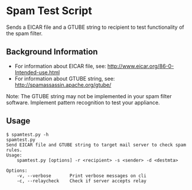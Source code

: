 # Spam Test Script
Sends a EICAR file and a GTUBE string to recipient to test functionality of the spam filter. 

## Background Information
* For information about EICAR file, see: http://www.eicar.org/86-0-Intended-use.html
* For information about GTUBE string, see: http://spamassassin.apache.org/gtube/

Note: 
    The GTUBE string may not be implemented in your spam filter software. Implement
    pattern recognition to test your appliance. 

## Usage

    $ spamtest.py -h 
    spamtest.py
    Send EICAR file and GTUBE string to target mail server to check spam rules.
    Usage:
        spamtest.py [options] -r <recipient> -s <sender> -d <destmta>
    
    Options:
        -v, --verbose       Print verbose messages on cli
        -c, --relaycheck    Check if server accepts relay
